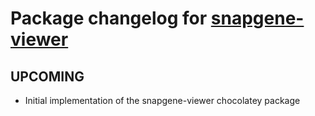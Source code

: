 # Package changelog for [snapgene-viewer](https://chocolatey.org/packages/snapgene-viewer)

## UPCOMING
- Initial implementation of the snapgene-viewer chocolatey package
